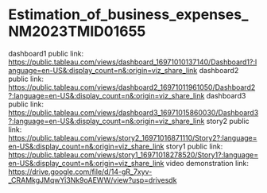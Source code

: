 # Estimation_of_business_expenses_NM2023TMID01655
dashboard1 public link: https://public.tableau.com/views/dashboard_16971010137140/Dashboard1?:language=en-US&:display_count=n&:origin=viz_share_link
dashboard2 public link: https://public.tableau.com/views/dashboard2_16971011961050/Dashboard2?:language=en-US&:display_count=n&:origin=viz_share_link
dashboard3 public link: https://public.tableau.com/views/dashboard3_16971015860030/Dashboard3?:language=en-US&:display_count=n&:origin=viz_share_link
story2 public link: https://public.tableau.com/views/story2_16971016871110/Story2?:language=en-US&:display_count=n&:origin=viz_share_link
story1 public link: https://public.tableau.com/views/story1_16971018278520/Story1?:language=en-US&:display_count=n&:origin=viz_share_link
video demonstration link: https://drive.google.com/file/d/14-gR_7xyv-_CRAMkgJMqwYi3Nk9oAEWW/view?usp=drivesdk
